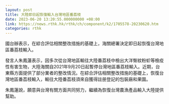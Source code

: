 ```yaml
---
layout: post
title: 大陸即日起恢復輸入台灣地區番荔枝
date: 2023-06-20 13:20:55.000000000 +08:00
link: https://news.rthk.hk/rthk/ch/component/k2/1705578-20230620.htm
categories: rthk
---
```


國台辦表示，在綜合評估相關整改措施的基礎上，海關總署決定即日起恢復台灣地區番荔枝輸入。

發言人朱鳳蓮表示，因多次從台灣地區輸往大陸番荔枝中檢出大洋臀紋粉蚧等檢疫性有害生物，大陸海關自2021年9月20日起暫停台灣地區番荔枝輸入。近期，台東縣方面提供了部分業者的整改情況。在綜合評估相關整改措施的基礎上，恢復台灣地區番荔枝輸入，輸往大陸番荔枝須來自獲得註册登記的包裝廠和果園。

朱鳳蓮說，願意與台灣有關方面共同努力，繼續為恢復台灣農漁產品輸入大陸提供幫助。
